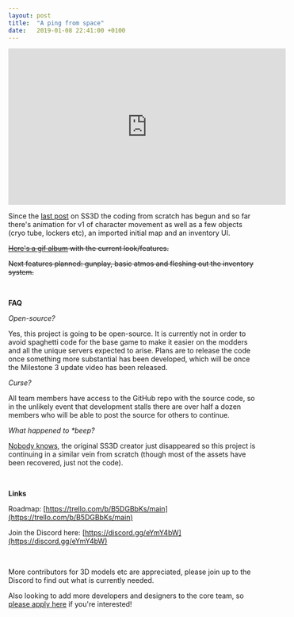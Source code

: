 ```yaml
---
layout: post
title:  "A ping from space"
date:   2019-01-08 22:41:00 +0100
---
```


<!--<video autoplay="autoplay" muted controls loop="loop" poster="{{ site.baseurl }}/media/2019-01-08-RE-SS3D/teaser-animation.png">
  <source src="{{ site.baseurl }}/media/2019-01-08-RE-SS3D/teaser-animation.webm" type="video/mp4">
  <source src="{{ site.baseurl }}/media/2019-01-08-RE-SS3D/teaser-animation.webm" type="video/webm">
</video>-->
<div class="youtubeEmbed">
  <iframe width="560" height="315" src="https://www.youtube-nocookie.com/embed/YKVmXn-Gv0M" frameborder="0" allow="accelerometer; autoplay; encrypted-media; gyroscope; picture-in-picture" allowfullscreen></iframe>
</div>

Since the [last post](https://www.reddit.com/r/SS13/comments/9iggy5/i_have_acquired_almost_98_of_the_ss3d_assets_and/) on SS3D the coding from scratch has begun and so far there's animation for v1 of character movement as well as a few objects (cryo tube, lockers etc), an imported initial map and an inventory UI.

~~[Here's a gif album](https://imgur.com/a/XWKZI0G) with the current look/features.~~

~~Next features planned: gunplay, basic atmos and fleshing out the inventory system.~~

&#x200B;

**FAQ**

*Open-source?*

Yes, this project is going to be open-source. It is currently not in order to avoid spaghetti code for the base game to make it easier on the modders and all the unique servers expected to arise. Plans are to release the code once something more substantial has been developed, which will be once the Milestone 3 update video has been released.

*Curse?*

All team members have access to the GitHub repo with the source code, so in the unlikely event that development stalls there are over half a dozen members who will be able to post the source for others to continue. 

*What happened to \*beep?*

[Nobody knows](https://www.reddit.com/r/SS13/comments/97qtbs/ss3d_is_dead/), the original SS3D creator just disappeared so this project is continuing in a similar vein from scratch (though most of the assets have been recovered, just not the code).

&#x200B;

**Links**

Roadmap: [https://trello.com/b/B5DGBbKs/main](https://trello.com/b/B5DGBbKs/main)

Join the Discord here: [https://discord.gg/eYmY4bW](https://discord.gg/eYmY4bW)

&#x200B;

More contributors for 3D models etc are appreciated, please join up to the Discord to find out what is currently needed.

Also looking to add more developers and designers to the core team, so [please apply here](https://goo.gl/forms/DBaqHkIHk3z40KBE3) if you're interested!